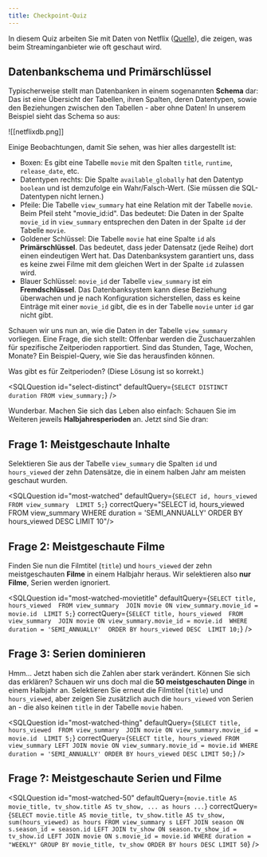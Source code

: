 ```yaml
---
title: Checkpoint-Quiz
---
```


In diesem Quiz arbeiten Sie mit Daten von Netflix ([Quelle](https://github.com/lerocha/netflixdb)), die zeigen, was beim Streaminganbieter wie oft geschaut wird.

## Datenbankschema und Primärschlüssel

Typischerweise stellt man Datenbanken in einem sogenannten **Schema** dar: Das ist eine Übersicht der Tabellen, ihren Spalten, deren Datentypen, sowie den Beziehungen zwischen den Tabellen - aber ohne Daten! In unserem Beispiel sieht das Schema so aus:

<StickMe> 
![[netflixdb.png]] 
</StickMe>

Einige Beobachtungen, damit Sie sehen, was hier alles dargestellt ist:

-   Boxen: Es gibt eine Tabelle `movie` mit den Spalten `title`, `runtime`, `release_date`, etc.
-   Datentypen rechts: Die Spalte `available_globally` hat den Datentyp `boolean` und ist demzufolge ein Wahr/Falsch-Wert. (Sie müssen die SQL-Datentypen nicht lernen.)
-   Pfeile: Die Tabelle `view_summary` hat eine Relation mit der Tabelle `movie`. Beim Pfeil steht "movie_id:id". Das bedeutet: Die Daten in der Spalte `movie_id` in `view_summary` entsprechen den Daten in der Spalte `id` der Tabelle `movie`.
-   Goldener Schlüssel: Die Tabelle `movie` hat eine Spalte `id` als **Primärschlüssel**. Das bedeutet, dass jeder Datensatz (jede Reihe) dort einen eindeutigen Wert hat. Das Datenbanksystem garantiert uns, dass es keine zwei Filme mit dem gleichen Wert in der Spalte `id` zulassen wird.
-   Blauer Schlüssel: `movie_id` der Tabelle `view_summary` ist ein **Fremdschlüssel**. Das Datenbanksystem kann diese Beziehung überwachen und je nach Konfiguration sicherstellen, dass es keine Einträge mit einer `movie_id` gibt, die es in der Tabelle `movie` unter `id` gar nicht gibt.

Schauen wir uns nun an, wie die Daten in der Tabelle `view_summary` vorliegen. Eine Frage, die sich stellt: Offenbar werden die Zuschauerzahlen für spezifische Zeitperioden rapportiert. Sind das Stunden, Tage, Wochen, Monate? Ein Beispiel-Query, wie Sie das herausfinden können.

Was gibt es für Zeitperioden? (Diese Lösung ist so korrekt.)

<SQLQuestion id="select-distinct"
defaultQuery={`SELECT DISTINCT duration
FROM view_summary;`} />

Wunderbar. Machen Sie sich das Leben also einfach: Schauen Sie im Weiteren jeweils **Halbjahresperioden** an. Jetzt sind Sie dran:

## Frage 1: Meistgeschaute Inhalte

Selektieren Sie aus der Tabelle `view_summary` die Spalten `id` und `hours_viewed` der zehn Datensätze, die in einem halben Jahr am meisten geschaut wurden.

<SQLQuestion id="most-watched"
defaultQuery={`SELECT id, hours_viewed
FROM view_summary 
LIMIT 5;`}
correctQuery="SELECT id, hours_viewed FROM view_summary WHERE duration =
'SEMI_ANNUALLY' ORDER BY hours_viewed DESC LIMIT 10"/>

## Frage 2: Meistgeschaute Filme

Finden Sie nun die Filmtitel (`title`) und `hours_viewed` der zehn meistgeschauten **Filme** in einem Halbjahr heraus. Wir selektieren also **nur Filme**, Serien werden ignoriert.

<SQLQuestion id="most-watched-movietitle"
defaultQuery={`SELECT title, hours_viewed 
FROM view_summary 
JOIN movie ON view_summary.movie_id = movie.id 
LIMIT 5;`}
correctQuery={`SELECT title, hours_viewed 
FROM view_summary 
JOIN movie ON view_summary.movie_id = movie.id 
WHERE duration = 'SEMI_ANNUALLY' 
ORDER BY hours_viewed DESC 
LIMIT 10;`}
/>

## Frage 3: Serien dominieren

Hmm... Jetzt haben sich die Zahlen aber stark verändert. Können Sie sich das erklären? Schauen wir uns doch mal die **50 meistgeschauten Dinge** in einem Halbjahr an. Selektieren Sie erneut die Filmtitel (`title`) und `hours_viewed`, aber zeigen Sie zusätzlich auch die `hours_viewed` von Serien an - die also keinen `title` in der Tabelle `movie` haben.

<SQLQuestion id="most-watched-thing"
defaultQuery={`SELECT title, hours_viewed 
FROM view_summary 
JOIN movie ON view_summary.movie_id = movie.id 
LIMIT 5;`}
correctQuery={`SELECT title, hours_viewed FROM view_summary LEFT JOIN movie ON view_summary.movie_id = movie.id WHERE duration = 'SEMI_ANNUALLY' ORDER BY hours_viewed DESC LIMIT 50;`}
/>

## Frage ?: Meistgeschaute Serien und Filme

<SQLQuestion id="most-watched-50"
defaultQuery={`movie.title AS movie_title, tv_show.title AS tv_show, ... as hours ...`}
correctQuery={`SELECT movie.title AS movie_title, tv_show.title AS tv_show, sum(hours_viewed) as hours FROM view_summary s LEFT JOIN season ON s.season_id = season.id LEFT JOIN tv_show ON season.tv_show_id = tv_show.id LEFT JOIN movie ON s.movie_id = movie.id WHERE duration = "WEEKLY" GROUP BY movie_title, tv_show ORDER BY hours DESC LIMIT 50`}
/>
